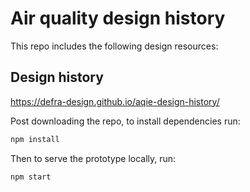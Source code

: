 # Air quality design history

This repo includes the following design resources:

## Design history

<https://defra-design.github.io/aqie-design-history/>

Post downloading the repo, to install dependencies run:

```sh
npm install
```
Then to serve the prototype locally, run:

```sh
npm start
```

